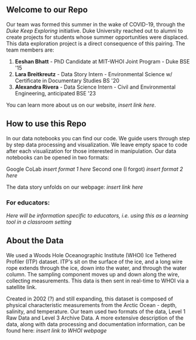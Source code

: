 ## Welcome to our Repo

Our team was formed this summer in the wake of COVID-19, through the *Duke Keep Exploring* initiative. Duke University reached out to alumni to create projects for students whose summer opportunities were displaced. This data exploration project is a direct consequence of this pairing. The team members are:

1. **Eeshan Bhatt** - PhD Candidate at MIT-WHOI Joint Program  - Duke BSE '15
2. **Lara Breitkreutz** - Data Story Intern - Environmental Science w/ Certificate in Documentary Studies BS '20
3. **Alexandra Rivera** - Data Science Intern - Civil and Environmental Engineering, anticipated BSE '23

You can learn more about us on our website, *insert link here*.

## How to use this Repo

In our data notebooks you can find our code. We guide users through step by step data processing and visualization. We leave empty space to code after each visualization for those interested in manipulation. Our data notebooks can be opened in two formats:

Google CoLab *insert format 1 here*
Second one (I forgot) *insert format 2 here*

The data story unfolds on our webpage: *insert link here* 

### For educators:

*Here will be information specific to educators, i.e. using this as a learning tool in a classroom setting*

## About the Data

We used a Woods Hole Oceanographic Institute (WHOI) Ice Tethered Profiler (ITP) dataset. ITP's sit on the surface of the ice, and a long wire rope extends through the ice, down into the water, and through the water column. The sampling component moves up and down along the wire, collecting measurements. This data is then sent in real-time to WHOI via a satellite link.

Created in 2002 (?) and still expanding, this dataset is composed of physical characteristic measurements from the Arctic Ocean - depth, salinity, and temperature. Our team used two formats of the data, Level 1 Raw Data and Level 3 Archive Data. A more extensive description of the data, along with data processing and documentation information, can be found here: *insert link to WHOI webpage* 
